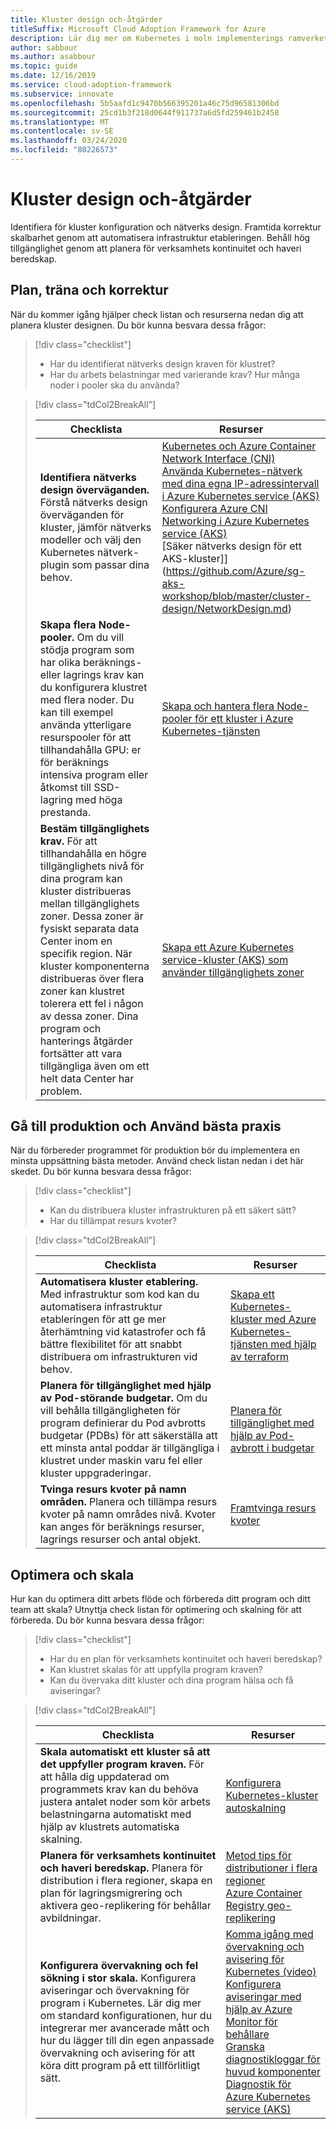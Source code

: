 ```yaml
---
title: Kluster design och-åtgärder
titleSuffix: Microsoft Cloud Adoption Framework for Azure
description: Lär dig mer om Kubernetes i moln implementerings ramverket för kluster design och-åtgärder.
author: sabbour
ms.author: asabbour
ms.topic: guide
ms.date: 12/16/2019
ms.service: cloud-adoption-framework
ms.subservice: innovate
ms.openlocfilehash: 5b5aafd1c9470b566395201a46c75d96581306bd
ms.sourcegitcommit: 25cd1b3f218d0644f911737a6d5fd259461b2458
ms.translationtype: MT
ms.contentlocale: sv-SE
ms.lasthandoff: 03/24/2020
ms.locfileid: "80226573"
---
```

# <a name="cluster-design-and-operations"></a>Kluster design och-åtgärder

Identifiera för kluster konfiguration och nätverks design. Framtida korrektur skalbarhet genom att automatisera infrastruktur etableringen. Behåll hög tillgänglighet genom att planera för verksamhets kontinuitet och haveri beredskap.

## <a name="plan-train-and-proof"></a>Plan, träna och korrektur

När du kommer igång hjälper check listan och resurserna nedan dig att planera kluster designen. Du bör kunna besvara dessa frågor:

> [!div class="checklist"]
>
> - Har du identifierat nätverks design kraven för klustret?
> - Har du arbets belastningar med varierande krav? Hur många noder i pooler ska du använda?

<!-- -->

> [!div class="tdCol2BreakAll"]
>
> | Checklista  | Resurser |
> |------------------------------------------------------------------|-----------------------------------------------------------------|
> | **Identifiera nätverks design överväganden.** Förstå nätverks design överväganden för kluster, jämför nätverks modeller och välj den Kubernetes nätverk-plugin som passar dina behov.    | [Kubernetes och Azure Container Network Interface (CNI)](https://docs.microsoft.com/azure/aks/concepts-network#azure-virtual-networks) <br/> [Använda Kubernetes-nätverk med dina egna IP-adressintervall i Azure Kubernetes service (AKS)](https://docs.microsoft.com/azure/aks/configure-kubenet) <br/> [Konfigurera Azure CNI Networking i Azure Kubernetes service (AKS)](https://docs.microsoft.com/azure/aks/configure-azure-cni) <br/> [Säker nätverks design för ett AKS-kluster]] (https://github.com/Azure/sg-aks-workshop/blob/master/cluster-design/NetworkDesign.md)|
> | **Skapa flera Node-pooler.** Om du vill stödja program som har olika beräknings-eller lagrings krav kan du konfigurera klustret med flera noder. Du kan till exempel använda ytterligare resurspooler för att tillhandahålla GPU: er för beräknings intensiva program eller åtkomst till SSD-lagring med höga prestanda.   | [Skapa och hantera flera Node-pooler för ett kluster i Azure Kubernetes-tjänsten](https://docs.microsoft.com/azure/aks/use-multiple-node-pools) |
> | **Bestäm tillgänglighets krav.** För att tillhandahålla en högre tillgänglighets nivå för dina program kan kluster distribueras mellan tillgänglighets zoner. Dessa zoner är fysiskt separata data Center inom en specifik region. När kluster komponenterna distribueras över flera zoner kan klustret tolerera ett fel i någon av dessa zoner. Dina program och hanterings åtgärder fortsätter att vara tillgängliga även om ett helt data Center har problem.   | [Skapa ett Azure Kubernetes service-kluster (AKS) som använder tillgänglighets zoner](https://docs.microsoft.com/azure/aks/availability-zones) |

## <a name="go-to-production-and-apply-best-practices"></a>Gå till produktion och Använd bästa praxis

När du förbereder programmet för produktion bör du implementera en minsta uppsättning bästa metoder. Använd check listan nedan i det här skedet. Du bör kunna besvara dessa frågor:

> [!div class="checklist"]
>
> - Kan du distribuera kluster infrastrukturen på ett säkert sätt?
> - Har du tillämpat resurs kvoter?

<!-- -->

> [!div class="tdCol2BreakAll"]
>
> | Checklista  | Resurser                                                                                                     |
> |------------------------------------------------------------------|-----------------------------------------------------------------|
> | **Automatisera kluster etablering.** Med infrastruktur som kod kan du automatisera infrastruktur etableringen för att ge mer återhämtning vid katastrofer och få bättre flexibilitet för att snabbt distribuera om infrastrukturen vid behov.     | [Skapa ett Kubernetes-kluster med Azure Kubernetes-tjänsten med hjälp av terraform](https://docs.microsoft.com/azure/terraform/terraform-create-k8s-cluster-with-tf-and-aks)|
> | **Planera för tillgänglighet med hjälp av Pod-störande budgetar.** Om du vill behålla tillgängligheten för program definierar du Pod avbrotts budgetar (PDBs) för att säkerställa att ett minsta antal poddar är tillgängliga i klustret under maskin varu fel eller kluster uppgraderingar. | [Planera för tillgänglighet med hjälp av Pod-avbrott i budgetar](https://docs.microsoft.com/azure/aks/operator-best-practices-scheduler#plan-for-availability-using-pod-disruption-budgets)  |
> | **Tvinga resurs kvoter på namn områden.** Planera och tillämpa resurs kvoter på namn områdes nivå. Kvoter kan anges för beräknings resurser, lagrings resurser och antal objekt.| [Framtvinga resurs kvoter](https://docs.microsoft.com/azure/aks/operator-best-practices-scheduler#enforce-resource-quotas)  |

## <a name="optimize-and-scale"></a>Optimera och skala

Hur kan du optimera ditt arbets flöde och förbereda ditt program och ditt team att skala? Utnyttja check listan för optimering och skalning för att förbereda. Du bör kunna besvara dessa frågor:

> [!div class="checklist"]
>
> - Har du en plan för verksamhets kontinuitet och haveri beredskap?
> - Kan klustret skalas för att uppfylla program kraven?
> - Kan du övervaka ditt kluster och dina program hälsa och få aviseringar?

<!-- -->

> [!div class="tdCol2BreakAll"]
>
> | Checklista  | Resurser |
> |------------------------------------------------------------------|-----------------------------------------------------------------|
> | **Skala automatiskt ett kluster så att det uppfyller program kraven.** För att hålla dig uppdaterad om programmets krav kan du behöva justera antalet noder som kör arbets belastningarna automatiskt med hjälp av klustrets automatiska skalning. | [Konfigurera Kubernetes-kluster autoskalning](https://docs.microsoft.com/azure/aks/cluster-autoscaler)    |
> | **Planera för verksamhets kontinuitet och haveri beredskap.** Planera för distribution i flera regioner, skapa en plan för lagringsmigrering och aktivera geo-replikering för behållar avbildningar. | [Metod tips för distributioner i flera regioner](https://docs.microsoft.com/azure/aks/operator-best-practices-multi-region)  <br/> [Azure Container Registry geo-replikering](https://docs.microsoft.com/azure/container-registry/container-registry-geo-replication)  |
> | **Konfigurera övervakning och fel sökning i stor skala.** Konfigurera aviseringar och övervakning för program i Kubernetes. Lär dig mer om standard konfigurationen, hur du integrerar mer avancerade mått och hur du lägger till din egen anpassade övervakning och avisering för att köra ditt program på ett tillförlitligt sätt. | [Komma igång med övervakning och avisering för Kubernetes (video)](https://www.youtube.com/watch?v=W7aN_z-cyUw&list=PLLasX02E8BPCrIhFrc_ZiINhbRkYMKdPT&index=16) <br/> [Konfigurera aviseringar med hjälp av Azure Monitor för behållare](https://docs.microsoft.com/azure/azure-monitor/insights/container-insights-overview) <br/> [Granska diagnostikloggar för huvud komponenter](https://docs.microsoft.com/azure/aks/view-master-logs) <br/> [Diagnostik för Azure Kubernetes service (AKS)](https://docs.microsoft.com/azure/aks/concepts-diagnostics)    |
